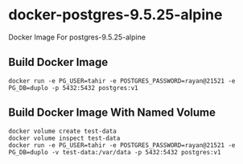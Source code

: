 # docker-postgres-9.5.25-alpine
Docker Image For postgres-9.5.25-alpine

## Build Docker Image

```
docker run -e PG_USER=tahir -e POSTGRES_PASSWORD=rayan@21521 -e PG_DB=duplo -p 5432:5432 postgres:v1
```

## Build Docker Image With Named Volume

```
docker volume create test-data
docker volume inspect test-data
docker run -e PG_USER=tahir -e POSTGRES_PASSWORD=rayan@21521 -e PG_DB=duplo -v test-data:/var/data -p 5432:5432 postgres:v1
```